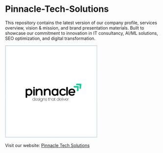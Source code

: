 # Pinnacle-Tech-Solutions
This repository contains the latest version of our company profile, services overview, vision &amp; mission, and brand presentation materials. Built to showcase our commitment to innovation in IT consultancy, AI/ML solutions, SEO optimization, and digital transformation.

<img src="Pinnacle.png" alt="ADAS-PeVision Demo" width="300">

Visit our website: [Pinnacle Tech Solutions]([https://pinnacletechsolutions.com](https://www.pinnacletechsolutions.in/))

